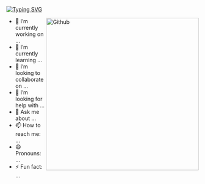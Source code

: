 [![Typing SVG](https://readme-typing-svg.herokuapp.com?font=Fira+Code&pause=1000&width=435&lines=I+am+Enrique%2C)](https://git.io/typing-svg) 

<img width=400 align="right" alt="Github"
src="https://raw.githubusercontent.com/Rishabh2804/Rishabh2804/master/Resources/Developer.gif" 
/> 


- 🔭 I’m currently working on ...
- 🌱 I’m currently learning ...
- 👯 I’m looking to collaborate on ...
- 🤔 I’m looking for help with ...
- 💬 Ask me about ...
- 📫 How to reach me: ...
- 😄 Pronouns: ...
- ⚡ Fun fact: ...
